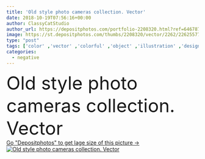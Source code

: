 ```yaml
---
title: 'Old style photo cameras collection. Vector'
date: 2018-10-19T07:56:16+00:00
author: ClassyCatStudio
author_url: https://depositphotos.com/portfolio-2208320.html?ref=64678756
image: https://st.depositphotos.com/thumbs/2208320/vector/2262/22625577/api_thumb_450.jpg?forcejpeg=true
type: "post"
tags: ['color' ,'vector' ,'colorful' ,'object' ,'illustration' ,'design' ,'set' ,'photography' ,'equipment' ,'abstract' ,'texture' ,'hobby' ,'technology' ,'antique' ,'grunge' ,'old' ,'photo' ,'retro' ,'vintage' ,'cartoon' ,'cool' ,'icon' ,'photographic' ,'drawing' ,'camera' ,'lens' ,'photographer' ,'photographing' ,'scratch' ,'collection' ,'negative' ,'film' ,'sketch' ,'flash' ,'zoom' ,'gadget' ,'exposure' ,'doodle' ,'hipster' ,'maquina' ,'old paper' ,'design element' ,'photo camera' ,'Retro Style' ,'fotografica' ,'fotografe' ]
categories: 
  - negative
---
```

<div aling="center">
            <font size="60"> Old style photo cameras collection. Vector</font>   
</div>
<div>
    <a href='https://depositphotos.com/22625577/stock-illustration-old-style-photo-cameras-collection.html?ref=64678756' target=_blank > Go "Depositphotos" to get lage size of this picture ->
        <img href='https://depositphotos.com/22625577/stock-illustration-old-style-photo-cameras-collection.html?ref=64678756' src='https://st.depositphotos.com/2208320/2262/v/950/depositphotos_22625577-stock-illustration-old-style-photo-cameras-collection.jpg?forcejpeg=true' alt='Old style photo cameras collection. Vector' >
    </a>
</div>
